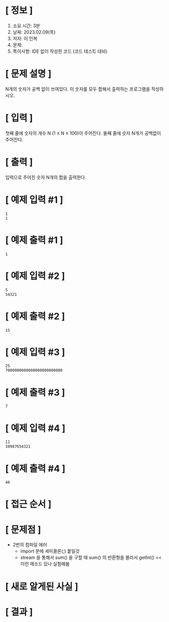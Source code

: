 # **[ 정보 ]**
1. 소요 시간: 3분
2. 날짜: 2023.02.09(목)
3. 저자: 이 인복
4. 문제: 
5. 특이사항: IDE 없이 작성한 코드 (코드 테스트 대비)

# **[ 문제 설명 ]**
N개의 숫자가 공백 없이 쓰여있다. 이 숫자를 모두 합해서 출력하는 프로그램을 작성하시오.

# **[ 입력 ]**
첫째 줄에 숫자의 개수 N (1 ≤ N ≤ 100)이 주어진다. 둘째 줄에 숫자 N개가 공백없이 주어진다.

# **[ 출력 ]**
입력으로 주어진 숫자 N개의 합을 출력한다.

# **[ 예제 입력 #1 ]**
    1
    1

# **[ 예제 출력 #1 ]**
    1

# **[ 예제 입력 #2 ]**
    5
    54321

# **[ 예제 출력 #2 ]**
    15

# **[ 예제 입력 #3 ]**
    25
    7000000000000000000000000

# **[ 예제 출력 #3 ]**
    7

# **[ 예제 입력 #4 ]**
    11
    10987654321

# **[ 예제 출력 #4 ]**
    46

# **[ 접근 순서 ]**

# **[ 문제점 ]**
- 2번의 컴파일 에러
    - import 문에 세미콜론(;) 붙일것
    - stream 을 통해서 sum() 을 구할 때 sum() 의 반환형을 몰라서 getInt() << 이런 메소드 있나 실험해봄

# **[ 새로 알게된 사실 ]**

# **[ 결과 ]**




         
